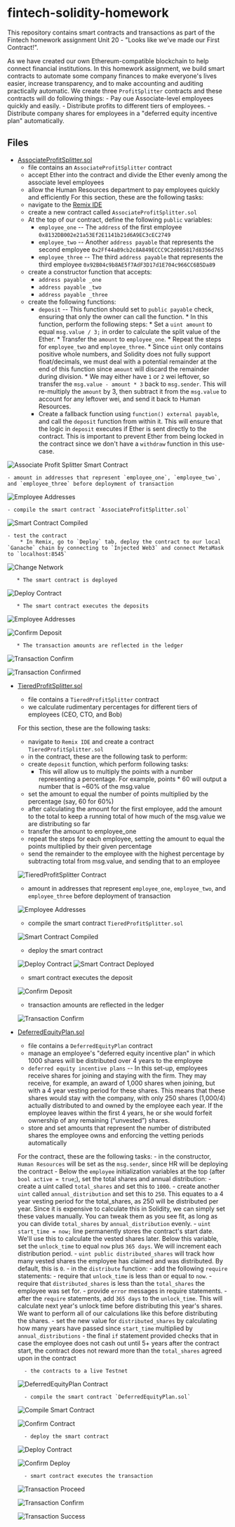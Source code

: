 # fintech-solidity-homework

This repository contains smart contracts and transactions as part of the Fintech homework assignment Unit 20 - "Looks like we've made our First Contract!". 

As we have created our own Ethereum-compatible blockchain to help connect financial institutions. In this homework assignment, we build smart contracts to automate some company finances to make everyone's lives easier, increase transparency, and to make accounting and auditing practically automatic. We create three `ProfitSplitter` contracts and these contracts will do following things:
    - Pay oue Associate-level employees quickly and easily.
    - Distribute profits to different tiers of employees.
    - Distribute company shares for employees in a "deferred equity incentive plan" automatically.


## Files

- [AssociateProfitSplitter.sol](./AssociateProfitSplitter.sol)
    - file contains an `AssociateProfitSplitter` contract 
    - accept Ether into the contract and divide the Ether evenly among the associate level employees 
    - allow the Human Resources department to pay employees quickly and efficiently
  For this section, these are the following tasks:
    - navigate to the [Remix IDE](https://remix.ethereum.org)
    - create a new contract called `AssociateProfitSplitter.sol`
    - At the top of our contract, define the following `public` variables:
        * `employee_one` -- The `address` of the first employee `0x8132DB002e21a53Ef2E1141b21d6A9EC3cEC2749`
        * `employee_two` -- Another `address payable` that represents the second employee `0x2Ff44aB9cb2c8A849ECCC9C2d005817d8356d765`
        * `employee_three` -- The third `address payable` that represents the third employee `0x92B04c9b8AE5f7AdF3D17d1E704c966CC6B5Da89`
    - create a constructor function that accepts:
        * `address payable _one`
        * `address payable _two`
        * `address payable _three`
    - create the following functions:
        * `deposit` -- This function should set to `public payable` check, ensuring that only the owner can call the function.
              * In this function, perform the following steps:
               * Set a `uint amount` to equal `msg.value / 3;` in order to calculate the split value of the Ether.
               * Transfer the `amount` to `employee_one`.
               * Repeat the steps for `employee_two` and `employee_three`.
               * Since `uint` only contains positive whole numbers, and Solidity does not fully support float/decimals, we must deal with a potential remainder at the end of this function since `amount` will discard the remainder during division.
               * We may either have `1` or `2` wei leftover, so transfer the `msg.value - amount * 3` back to `msg.sender`. This will re-multiply the `amount` by 3, then subtract it from the `msg.value` to account for any leftover wei, and send it back to Human Resources.
       * Create a fallback function using `function() external payable`, and call the `deposit` function from within it. This will ensure that the logic in `deposit` executes if Ether is sent directly to the contract. This is important to prevent Ether from being locked in the contract since we don't have a `withdraw` function in this use-case.

![Associate Profit Splitter Smart Contract](./Images/AssociateProfitSplitter/AssociateProfitSplitter_smart_contract.png)

    - amount in addresses that represent `employee_one`, `employee_two`, and `employee_three` before deployment of transaction
    
![Employee Addresses](./Images/AssociateProfitSplitter/employee_addresses.png)

    - compile the smart contract `AssociateProfitSplitter.sol`
    
![Smart Contract Compiled](./Images/AssociateProfitSplitter/compiled_contract.png)

    - test the contract
        * In Remix, go to `Deploy` tab, deploy the contract to our local `Ganache` chain by connecting to `Injected Web3` and connect MetaMask to `localhost:8545`
        
![Change Network](./Images/AssociateProfitSplitter/change_network.png)

       * The smart contract is deployed
       
![Deploy Contract](./Images/AssociateProfitSplitter/deploy_contract.png)

       * The smart contract executes the deposits
       
![Employee Addresses](./Images/AssociateProfitSplitter/deposit_emp_addresses.png)

![Confirm Deposit](./Images/AssociateProfitSplitter/confirm_deposit.png)

       * The transaction amounts are reflected in the ledger
       
![Transaction Confirm](./Images/AssociateProfitSplitter/transaction_confirm1.png)

![Transaction Confirmed](./Images/AssociateProfitSplitter/transaction_confirmed.png)


- [TieredProfitSplitter.sol](./TieredProfitSplitter.sol)
    - file contains a `TieredProfitSplitter` contract
    - we calculate rudimentary percentages for different tiers of employees (CEO, CTO, and Bob)
    
  For this section, these are the following tasks:
    - navigate to `Remix IDE` and create a contract `TieredProfitSplitter.sol`
    - in the contract, these are the following task to perform:
    - create `deposit` function, which perform following tasks:
      * This will allow us to multiply the points with a number representing a percentage. For example, points * 60 will output a number that is ~60% of the msg.value
    - set the amount to equal the number of points multiplied by the percentage (say, 60 for 60%)
    - after calculating the amount for the first employee, add the amount to the total to keep a running total of how much of the msg.value we are distributing so far
    - transfer the amount to employee_one
    - repeat the steps for each employee, setting the amount to equal the points multiplied by their given percentage
    - send the remainder to the employee with the highest percentage by subtracting total from msg.value, and sending that to an employee

    ![TieredProfitSplitter Contract](./Images/TieredProfitSplitter/TieredProfitSplitter_contract.png)

    - amount in addresses that represent `employee_one`, `employee_two`, and `employee_three` before deployment of transaction

    ![Employee Addresses](./Images/TieredProfitSplitter/employee_balance_before.png)

    - compile the smart contract `TieredProfitSplitter.sol`

    ![Smart Contract Compiled](./Images/TieredProfitSplitter/compiled_contract.png)

    - deploy the smart contract

    ![Deploy Contract](./Images/TieredProfitSplitter/deploy_contract.png)
    ![Smart Contract Deployed](./Images/TieredProfitSplitter/deployed_confirm.png)

    - smart contract executes the deposit
    
    ![Confirm Deposit](./Images/TieredProfitSplitter/deposit_confirm.png)

    - transaction amounts are reflected in the ledger
    
    ![Transaction Confirm](./Images/TieredProfitSplitter/transaction_confirm.png)

 
- [DeferredEquityPlan.sol](./DeferredEquityPlan.sol)
    - file contains a `DeferredEquityPlan` contract
    - manage an employee's "deferred equity incentive plan" in which 1000 shares will be distributed over 4 years to the employee
    - `deferred equity incentive plans` -- In this set-up, employees receive shares for joining and staying with the firm. They may receive, for example, an award of 1,000 shares when joining, but with a 4 year vesting period for these shares. This means that these shares would stay with the company, with only 250 shares (1,000/4) actually distributed to and owned by the employee each year. If the employee leaves within the first 4 years, he or she would forfeit ownership of any remaining (“unvested”) shares.
    - store and set amounts that represent the number of distributed shares the employee owns and enforcing the vetting periods automatically

    For the contract, these are the following tasks:
        - in the constructor, `Human Resources` will be set as the `msg.sender`, since HR will be deploying the contract
        - Below the `employee` initialization variables at the top (after `bool active = true`;), set the total shares and annual distribution:
        - create a uint called `total_shares` and set this to `1000`.
        - create another `uint` called `annual_distribution` and set this to `250`. This equates to a 4 year vesting period for the total_shares, as 250 will be distributed per year. Since it is expensive to calculate this in Solidity, we can simply set these values manually. You can tweak them as you see fit, as long as you can divide `total_shares` by `annual_distribution` evenly.
        - `uint start_time = now;` line permanently stores the contract's start date. We'll use this to calculate the vested shares later. Below this variable, set the `unlock_time` to equal `now` plus `365 days`. We will increment each distribution period.
        - `uint public distributed_shares` will track how many vested shares the employee has claimed and was distributed. By default, this is `0`.
        - in the `distribute` function:
            - add the following `require` statements:
                - require that `unlock_time` is less than or equal to `now`.
                - require that `distributed_shares` is less than the `total_shares` the employee was set for.
                - provide `error` messages in require statements.
            - after the `require` statements, add `365 days` to the `unlock_time`. This will calculate next year's unlock time before distributing this year's shares. We want to perform all of our calculations like this before distributing the shares.
            - set the new value for `distributed_shares` by calculating how many years have passed since `start_time` multiplied by `annual_distributions`
            - the final `if` statement provided checks that in case the employee does not cash out until 5+ years after the contract start, the contract does not reward more than the `total_shares` agreed upon in the contract

        - the contracts to a live Testnet
        
    ![DeferredEquityPlan Contract](./Images/DeferredEquityPlan/DeferredEquityPlan_contract.png)

        - compile the smart contract `DeferredEquityPlan.sol`
        
    ![Compile Smart Contract](./Images/DeferredEquityPlan/compiled_contract.png)

    ![Confirm Contract](./Images/DeferredEquityPlan/confirmed_contract.png)

        - deploy the smart contract
        
    ![Deploy Contract](./Images/DeferredEquityPlan/deploy_confirm.png)

    ![Confirm Deploy](./Images/DeferredEquityPlan/deployed_contract.png)

        - smart contract executes the transaction
        
     ![Transaction Proceed](./Images/DeferredEquityPlan/send_eth.png)

     ![Transaction Confirm](./Images/DeferredEquityPlan/transaction_confirm.png)

     ![Transaction Success](./Images/DeferredEquityPlan/transaction_success.png) 